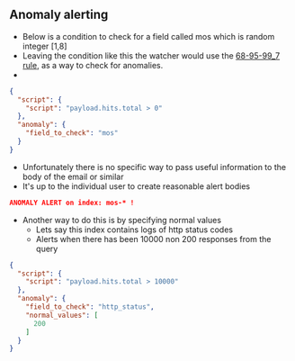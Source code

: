 ## Anomaly alerting

- Below is a condition to check for a field called mos which is random integer [1,8]
- Leaving the condition like this the watcher would use the [68-95-99_7 rule](https://en.wikipedia.org/wiki/68%E2%80%9395%E2%80%9399.7_rule), as a way to check for anomalies.
-


```json
{
  "script": {
    "script": "payload.hits.total > 0"
  },
  "anomaly": {
    "field_to_check": "mos"
  }
}
```

- Unfortunately there is no specific way to pass useful information to the body of the email or similar
- It's up to the individual user to create reasonable alert bodies

```json
ANOMALY ALERT on index: mos-* !
```

- Another way to do this is by specifying normal values
  - Lets say this index contains logs of http status codes
  - Alerts when there has been 10000 non 200 responses from the query

```json
{
  "script": {
    "script": "payload.hits.total > 10000"
  },
  "anomaly": {
    "field_to_check": "http_status",
    "normal_values": [
      200
    ]
  }
}
```
